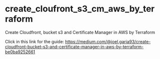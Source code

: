 # create_cloufront_s3_cm_aws_by_terraform
Create Cloudfront, bucket s3 and Certificate Manager in AWS by Terraform

Click in this link for the guide: https://medium.com/@joel.garia93/create-cloudfront-bucket-s3-and-certificate-manager-in-aws-by-terraform-be0ba9252661
